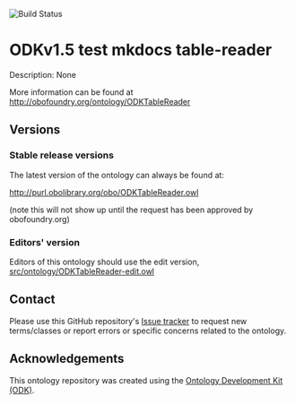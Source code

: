 
![Build Status](https://github.com/pfabry/ODKDocsTableReader/actions/workflows/qc.yml/badge.svg)
# ODKv1.5 test mkdocs table-reader

Description: None

More information can be found at http://obofoundry.org/ontology/ODKTableReader

## Versions

### Stable release versions

The latest version of the ontology can always be found at:

http://purl.obolibrary.org/obo/ODKTableReader.owl

(note this will not show up until the request has been approved by obofoundry.org)

### Editors' version

Editors of this ontology should use the edit version, [src/ontology/ODKTableReader-edit.owl](src/ontology/ODKTableReader-edit.owl)

## Contact

Please use this GitHub repository's [Issue tracker](https://github.com/pfabry/ODKDocsTableReader/issues) to request new terms/classes or report errors or specific concerns related to the ontology.

## Acknowledgements

This ontology repository was created using the [Ontology Development Kit (ODK)](https://github.com/INCATools/ontology-development-kit).